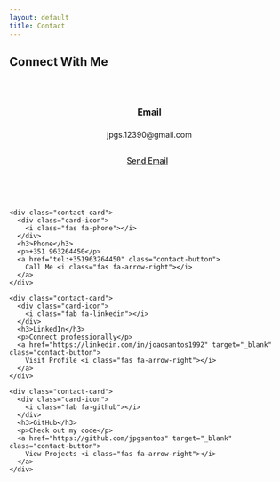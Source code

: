 ```yaml
---
layout: default
title: Contact
---
```


<section class="contact-options-section">
  <h2 class="section-heading"><span class="heading-icon"><i class="fas fa-paper-plane"></i></span> Connect With Me</h2>
  
  <div class="contact-grid">
    <div class="contact-card">
      <div class="card-icon">
        <i class="fas fa-envelope"></i>
      </div>
      <h3>Email</h3>
      <p>jpgs.12390@gmail.com</p>
      <a href="mailto:jpgs.12390@gmail.com" class="contact-button">
        Send Email <i class="fas fa-arrow-right"></i>
      </a>
    </div>
    
    <div class="contact-card">
      <div class="card-icon">
        <i class="fas fa-phone"></i>
      </div>
      <h3>Phone</h3>
      <p>+351 963264450</p>
      <a href="tel:+351963264450" class="contact-button">
        Call Me <i class="fas fa-arrow-right"></i>
      </a>
    </div>
    
    <div class="contact-card">
      <div class="card-icon">
        <i class="fab fa-linkedin"></i>
      </div>
      <h3>LinkedIn</h3>
      <p>Connect professionally</p>
      <a href="https://linkedin.com/in/joaosantos1992" target="_blank" class="contact-button">
        Visit Profile <i class="fas fa-arrow-right"></i>
      </a>
    </div>
    
    <div class="contact-card">
      <div class="card-icon">
        <i class="fab fa-github"></i>
      </div>
      <h3>GitHub</h3>
      <p>Check out my code</p>
      <a href="https://github.com/jpgsantos" target="_blank" class="contact-button">
        View Projects <i class="fas fa-arrow-right"></i>
      </a>
    </div>
  </div>
</section>

<style>
/* Added spacing to replace dividers */

.contact-grid {
  display: grid;
  grid-template-columns: repeat(auto-fit, minmax(250px, 1fr));
  gap: 2em;
}

.contact-card {
  background-color: var(--white);
  border-radius: var(--border-radius);
  padding: 2em;
  display: flex;
  flex-direction: column;
  align-items: center;
  text-align: center;
  box-shadow: 0 5px 15px var(--shadow);
  transition: transform var(--transition), box-shadow var(--transition);
}

.contact-card:hover {
  transform: translateY(-5px);
  box-shadow: 0 15px 30px var(--shadow-strong);
}

.contact-icon {
  font-size: 2.5em;
  color: var(--primary-color);
  margin-bottom: 0.8em;
}

.contact-card h3 {
  margin-bottom: 0.5em;
  color: var(--primary-color);
}

.contact-card p {
  margin-bottom: 1.5em;
  color: var(--text-light);
}

.contact-button {
  display: inline-flex;
  align-items: center;
  gap: 0.5em;
  padding: 0.6em 1.2em;
  background-color: var(--primary-light);
  color: var(--primary-color);
  border-radius: 50px;
  font-weight: 500;
  transition: all var(--transition);
  margin-top: auto;
}

.contact-button:hover {
  background-color: var(--primary-color);
  color: var(--white);
  gap: 0.8em;
}



/* Responsive styles */
@media (max-width: 992px) {
  .contact-grid,
}

@media (max-width: 768px) {
  
  .contact-grid{
    grid-template-columns: 1fr;
  }
}
</style>